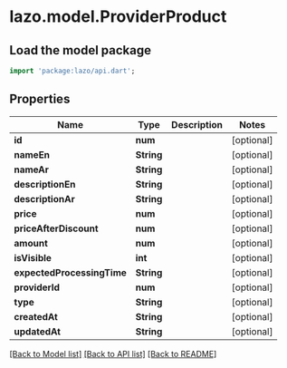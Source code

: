 # lazo.model.ProviderProduct

## Load the model package
```dart
import 'package:lazo/api.dart';
```

## Properties
Name | Type | Description | Notes
------------ | ------------- | ------------- | -------------
**id** | **num** |  | [optional] 
**nameEn** | **String** |  | [optional] 
**nameAr** | **String** |  | [optional] 
**descriptionEn** | **String** |  | [optional] 
**descriptionAr** | **String** |  | [optional] 
**price** | **num** |  | [optional] 
**priceAfterDiscount** | **num** |  | [optional] 
**amount** | **num** |  | [optional] 
**isVisible** | **int** |  | [optional] 
**expectedProcessingTime** | **String** |  | [optional] 
**providerId** | **num** |  | [optional] 
**type** | **String** |  | [optional] 
**createdAt** | **String** |  | [optional] 
**updatedAt** | **String** |  | [optional] 

[[Back to Model list]](../README.md#documentation-for-models) [[Back to API list]](../README.md#documentation-for-api-endpoints) [[Back to README]](../README.md)


